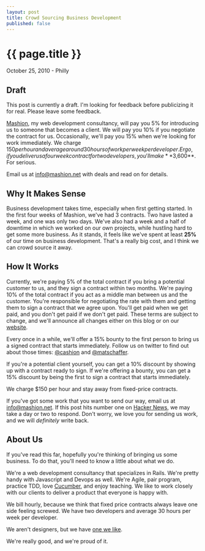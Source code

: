 ```yaml
---
layout: post
title: Crowd Sourcing Business Development
published: false
---
```


# {{ page.title }}

<p class="meta">October 25, 2010 - Philly</p>

Draft
-----

This post is currently a draft. I'm looking for feedback before publicizing it
for real. Please leave some feedback.

[Mashion](http://mashion.net), my web development consultancy, will pay you 5%
for introducing us to someone that becomes a client. We will pay you 10% if you
negotiate the contract for us. Occasionally, we'll pay you 15% when we're
looking for work immediately. We charge $150 per hour and average around
30 hours of work per week per developer. Ergo, if you deliver us a four week
contract for two developers, you'll make **$3,600**. For serious.

Email us at [info@mashion.net](mailto:info@mashion.net) with deals and read on for details.

Why It Makes Sense
------------------

Business development takes time, especially when first getting started. In the
first four weeks of Mashion, we've had 3 contracts. Two have lasted a week, and
one was only two days. We've also had a week and a half of downtime in which we
worked on our own projects, while hustling hard to get some more business. As
it stands, it feels like we've spent at least **25%** of our time on business
development. That's a really big cost, and I think we can crowd source it away.

How It Works
------------

Currently, we're paying 5% of the total contract if you bring a potential
customer to us, and they sign a contract within two months. We're paying 10% of
the total contract if you act as a middle man between us and the customer.
You're responsible for negotiating the rate with them and getting them to sign
a contract that we agree upon. You'll get paid when we get paid, and you don't
get paid if we don't get paid.  These terms are subject to change, and we'll
announce all changes either on this blog or on our
[website](http://mashion.net).

Every once in a while, we'll offer a 15% bounty to the first person to bring us
a signed contract that starts immediately. Follow us on twitter to find out
about those times: [@cashion](http://twitter.com/cashion) and
[@matschaffer](http://twitter.com/matschaffer).

If you're a potential client yourself, you can get a 10% discount by showing up
with a contract ready to sign. If we're offering a bounty, you can get a 15% discount
by being the first to sign a contract that starts immediately.

We charge $150 per hour and stay away from fixed-price contracts.

If you've got some work that you want to send our way, email us at
[info@mashion.net](mailto:info@mashion.net). If this post hits number one on
[Hacker News](http://news.ycombinator.com), we may take a day or two to
respond. Don't worry, we love you for sending us work, and we will *definitely*
write back.

About Us
--------

If you've read this far, hopefully you're thinking of bringing us some
business. To do that, you'll need to know a little about what we do.

We're a web development consultancy that specializes in Rails. We're pretty
handy with Javascript and Devops as well. We're Agile, pair program, practice
TDD, love [Cucumber](http://cukes.info), and enjoy teaching. We like to work
closely with our clients to deliver a product that everyone is happy with.

We bill hourly, because we think that fixed price contracts always leave one
side feeling screwed. We have two developers and average 30 hours per week per
developer.

We aren't designers, but we have [one we like](http://thoughtmerchants.com/).

We're really good, and we're proud of it.
